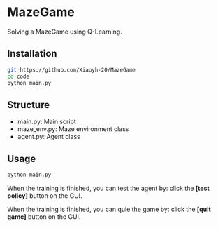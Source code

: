 # MazeGame
Solving a MazeGame using Q-Learning.

## Installation

```bash
git https://github.com/Xiaoyh-20/MazeGame
cd code
python main.py
```

## Structure
- main.py: Main script
- maze_env.py: Maze environment class
- agent.py: Agent class

## Usage

```bash
python main.py
```
When the training is finished, you can test the agent by:
click the **[test policy]** button on the GUI.

When the training is finished, you can quie the game by:
click the **[quit game]** button on the GUI.



